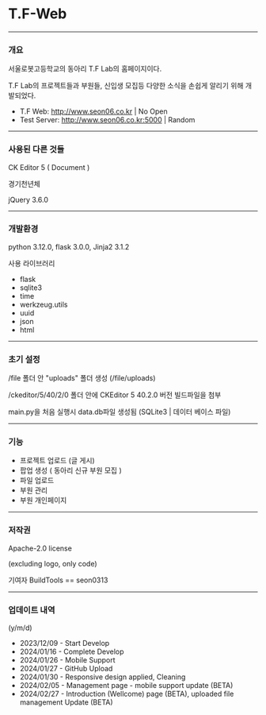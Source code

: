 # T.F-Web

* * *

### 개요

서울로봇고등학교의 동아리 T.F Lab의 홈페이지이다.

T.F Lab의 프로젝트들과 부원들, 신입생 모집등 다양한 소식을 손쉽게 알리기 위해 개발되었다.

* T.F Web: http://www.seon06.co.kr | No Open
* Test Server: http://www.seon06.co.kr:5000 | Random

* * *

### 사용된 다른 것들
CK Editor 5 ( Document )

경기천년체

jQuery 3.6.0
***

### 개발환경

python 3.12.0, flask 3.0.0, Jinja2 3.1.2

사용 라이브러리
* flask
* sqlite3
* time
* werkzeug.utils
* uuid
* json
* html


* * *

### 초기 설정

/file 폴더 안 "uploads" 폴더 생성 (/file/uploads)

/ckeditor/5/40/2/0 폴더 안에 CKEditor 5 40.2.0 버전 빌드파일을 첨부

main.py을 처음 실행시 data.db파일 생성됨 (SQLite3 | 데이터 베이스 파일)

* * * 

### 기능

* 프로젝트 업로드 (글 게시)
* 팝업 생성 ( 동아리 신규 부원 모집 )
* 파일 업로드
* 부원 관리
* 부원 개인페이지

* * *

### 저작권

Apache-2.0 license

(excluding logo, only code)

기여자 BuildTools == seon0313

* * * 
### 업데이트 내역
(y/m/d)
* 2023/12/09 - Start Develop
* 2024/01/16 - Complete Develop
* 2024/01/26 - Mobile Support
* 2024/01/27 - GitHub Upload
* 2024/01/30 - Responsive design applied, Cleaning
* 2024/02/05 - Management page - mobile support update (BETA)
* 2024/02/27 - Introduction (Wellcome) page (BETA), uploaded file management Update (BETA)
